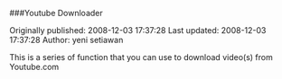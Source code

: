 ###Youtube Downloader

Originally published: 2008-12-03 17:37:28
Last updated: 2008-12-03 17:37:28
Author: yeni setiawan

This is a series of function that you can use to download video(s) from Youtube.com